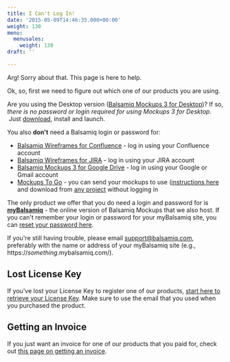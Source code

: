 ```yaml
---
title: I Can't Log In!
date: '2015-05-09T14:46:35.000+00:00'
weight: 130
menu:
  menusales:
    weight: 130
draft: ''

---
```


Arg! Sorry about that. This page is here to help.

Ok, so, first we need to figure out which one of our products you are using.

Are you using the Desktop version ([Balsamiq Mockups 3 for Desktop](https://balsamiq.com/products/mockups/))? If so, _there is no password or login required for using Mockups 3 for Desktop_.  Just [download](https://balsamiq.com/download/), install and launch.

You also **don't** need a Balsamiq login or password for:

*   [Balsamiq Wireframes for Confluence](https://docs.balsamiq.com/confluence/) - log in using your Confluence account 
*   [Balsamiq Wireframes for JIRA](https://docs.balsamiq.com/jira/) - log in using your JIRA account
*   [Balsamiq Mockups 3 for Google Drive](https://docs.balsamiq.com/google-drive/) - log in using your Google or Gmail account
*   [Mockups To Go](/resources/mockupstogo/) - you can send your mockups to use ([instructions here](https://mockupstogo.mybalsamiq.com/projects/aboutmtg/Contributing) and download from [any project](https://mockupstogo.mybalsamiq.com/projects) without logging in

The only product we offer that you do need a login and password for is **[myBalsamiq](https://balsamiq.com/products/mockups/mybalsamiq/)** - the online version of Balsamiq Mockups that we also host. If you can't remember your login or password for your myBalsamiq site, you can [reset your password here](https://www.mybalsamiq.com/forgotpassword).

If you're still having trouble, please email [support@balsamiq.com](mailto:support@balsamiq.com), preferably with the name or address of your myBalsamiq site (e.g., https://_something_.mybalsamiq.com/).

## Lost License Key

If you've lost your License Key to register one of our products, [start here to retrieve your License Key](https://balsamiq.com/buy/lostkey/). Make sure to use the email that you used when you purchased the product.

## Getting an Invoice

If you just want an invoice for one of our products that you paid for, check out [this page on getting an invoice](/sales/invoice/).